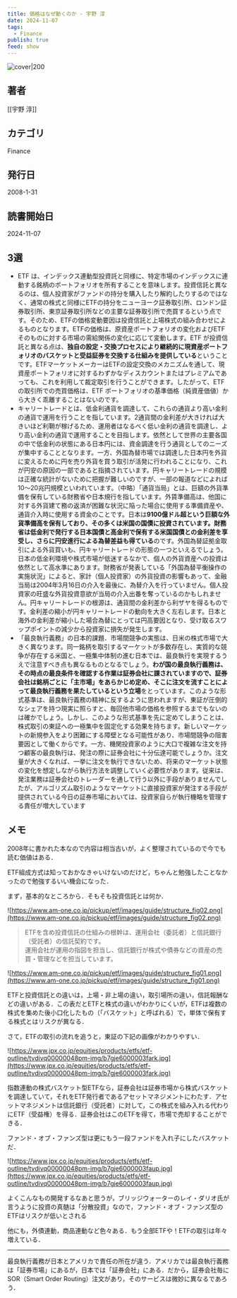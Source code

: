 ```yaml
---
title: 価格はなぜ動くのか - 宇野 淳
date: 2024-11-07
tags:
  - Finance
publish: true
feed: show
---
```

![cover|200](https://m.media-amazon.com/images/I/51P-ncOvr-L.jpg)
## 著者
[[宇野 淳]]
## カテゴリ
Finance
## 発行日
2008-1-31
## 読書開始日
2024-11-07

## 3選
 - ETF は、インデックス連動型投資託と同様に、特定市場のインデックスに連動する銘柄のポートフォリオを所有することを意味します。投資信託と異なるのは、個人投資家がファンドの持分を購入したり解約したりするのではなく、通常の株式と同様にETFの持分をニューヨーク証券取引所、ロンドン証券取引所、東京証券取引所などの主要な証券取引所で売買するという点です。そのため、ETFの価格変動要因は投資信託と上場株式の組み合わせによるものとなります。ETFの価格は、原資産ポートフォリオの変化およびETF そのものに対する市場の需給関係の変化に応じて変動します。ETF が投資信託と異なる点は、**独自の設定・交換プロセスにより継続的に現資産ポートフォリオのバスケットと受益証券を交換する仕組みを提供している**ということです。ETFマーケットメーカーはETFの設定交換のメカニズムを通して、現資産ポートフォリオに対するわずかなディスカウントまたはプレミアムであっても、これを利用して裁定取引を行うことができます。したがって、ETFの取引所での売買価格は、ETF ポートフォリオの基準価格（純資産価値）から大きく乖離することはないのです。
 - キャリートレードとは、低金利通貨を調達して、これらの通貨より高い金利の通貨で運用を行うことを指しています。2通貨間の金利差が大きければ大きいほど利鞘が稼げるため、運用者はなるべく低い金利の通貨を調達し、より高い金利の通貨で運用することを目指します。依然として世界の主要各国の中で低金利の状態にある日本円には、資金調達を行う通貨としてのニーズが集中することとなります。一方、外国為替市場では調達した日本円を外貨に変えるために円を売り外貨を買う取引が活発に行われることになり、これが円安の原因の一部であると指摘されています。円キャリートレードの規模は正確な統計がないために把握が難しいのですが、一部の報道などによれば10～20兆円規模といわれています。（中略）「通貨当局」とは、巨額の外貨準備を保有している財務省や日本規行を指しています。外賃準備高は、他国に対する外貨建て務の返済が困難な状況に陥った場合に使用する準備資産や、通貨介入時に使用する資金のことです。日本は**9100億ドル超という巨額な外貨準備高を保有しており、その多くは米国の国債に投資されています。財務省は低金利で発行する日本国債と高金利で保有する米国国債との金利差を享受し、さらに円安進行による為替差益も得ている**のです。外国為替証拠金取引による外貨買いも、円キャリートレードの形態の一つといえるでしょう。日本の低金利環境や株式市場が低迷するなかで、個人の外貨資産への投資は依然として高水準にあります。財務省が発表している「外国為替平衡操作の実施状況」によると、家計（個人投資家）の外貨投資の影響もあって、金融当局は2004年3月16日の介入を最後に、為替介入を行っていません。個人投資家の旺盛な外貨投資意欲が当局の介入出番を奪っているのかもしれません。円キャリートレードの根源は、通貨間の金利差から利ザヤを得るものです。金利差の縮小が円キャリートレードの動向を大きく左右します。日本と海外の金利差が縮小した場合為替にとっては円高要因となり、受け取るスワップポイントの減少から投資家に損失が発生します。
 - 「最良執行義務」の日本的課題．市場間競争の実態は、日米の株式市場で大きく異なります。同一銘柄を取引するマーケットが多数存在し、実質的な競争が存在する米国と、一極集中体制の進む日本では、最良執行を実現するうえで注意すべき点も異なるものとなるでしょう。**わが国の最良執行義務は、その時点の最良条件を確認する作業は証券会社に課されていますので、証券会社は銘柄ごとに「主市場」をあらかじめ定め、そこに注文を流すことによって最良執行義務を果たしているという立場**をとっています。このような形式基準は、最良執行義務の精神に反するように思われますが、東証が圧倒的なシェアを持つ現実に照らすと、毎回他市場の価格を参照するまでもないのは確かでしょう。しかし、このような形式基準を先に定めてしまうことは、株式取引の東証への一極集中を固定化する効果を持ちます。新しいマーケットの新規参入をより困難にする障壁となる可能性があり、市場間競争の阻害要因として働くからです。一方、機関投資家のように大口で複雑な注文を持つ顧客の最良執行は、発注の際に証券会社に十分伝達可能でしょうか。注文量が大きくなれば、一挙に注文を執行できないため、将来のマーケット状態の変化を想定しながら執行方法を調整していく必要性があります。従来は、発注業務は証券会社のトレーダーを通して行う以外に手段がありませんでしたが、アルゴリズム取引のようなマーケットに直接投資家が発注する手段が提供されている今日の証券市場においては、投資家自らが執行機略を管理する責任が増大しています

## メモ

2008年に書かれた本なので内容は相当古いが，よく整理されているので今でも読む価値はある．

ETF組成方式は知っておかなきゃいけないのだけど，ちゃんと勉強したことなかったので勉強するいい機会になった．

まず，基本的なところから．そもそも投資信託とは何か．

![https://www.am-one.co.jp/pickup/etf/images/guide/structure_fig02.png](https://www.am-one.co.jp/pickup/etf/images/guide/structure_fig02.png)

> ETFを含め投資信託の仕組みの根幹は、運用会社（委託者）と信託銀行（受託者）の信託契約です。  
運用会社が運用の指図を担当し、信託銀行が株式や債券などの資産の売買・管理などを担当しています。

![https://www.am-one.co.jp/pickup/etf/images/guide/structure_fig01.png](https://www.am-one.co.jp/pickup/etf/images/guide/structure_fig01.png)

ETFと投資信託との違いは，上場・非上場の違い，取引場所の違い，信託報酬などの違いがある．この表だとETFと株式の違いがわかりにくいが，ETFは複数の株式を集めた後小口化したもの（「バスケット」と呼ばれる）で，単体で保有する株式とはリスクが異なる．

さて，ETFの取引の流れを追うと，東証の下記の画像がわかりやすい．

![https://www.jpx.co.jp/equities/products/etfs/etf-outline/tvdivq00000048pm-img/b7gje6000003fark.jpg](https://www.jpx.co.jp/equities/products/etfs/etf-outline/tvdivq00000048pm-img/b7gje6000003fark.jpg)

指数連動の株式バスケット型ETFなら，証券会社は証券市場から株式バスケットを調達していて，それをETF発行者であるアセットマネジメントにわたす．アセットマネジメントは信託銀行（受託者）に対して，この株式を組み入れる代わりにETF（受益権）を得る．証券会社はこのETFを得て，市場で売却することができる．

ファンド・オブ・ファンズ型は更にもう一段ファンドを入れ子にしたバスケットだ．

![https://www.jpx.co.jp/equities/products/etfs/etf-outline/tvdivq00000048pm-img/b7gje6000003faup.jpg](https://www.jpx.co.jp/equities/products/etfs/etf-outline/tvdivq00000048pm-img/b7gje6000003faup.jpg)

よくこんなもの開発するなあと思うが，ブリッジウォーターのレイ・ダリオ氏が言うように投資の真髄は「分散投資」なので，ファンド・オブ・ファンズ型のETFはリスクが低いとされる

他にも，外債連動，商品連動など色々ある．もう全部ETFや！ETFの取引は年々増えている．

---

最良執行義務が日本とアメリカで責任の所在が違う．アメリカでは最良執行義務は「証券市場」にあるが，日本では「証券会社」にある．だから，証券会社毎にSOR（Smart Order Routing）注文があり，そのサービスは微妙に異なるであろう．

